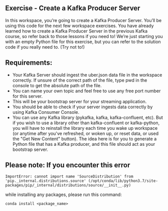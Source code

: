 ## Exercise - Create a Kafka Producer Server
In this workspace, you’re going to create a Kafka Producer Server. You’ll be using this code for the next few workspace exercises. You have already learned how to create a Kafka Producer Server in the previous Kafka course, so refer back to those lessons if you need to! We’re just starting you with an empty Python file for this exercise, but you can refer to the solution code if you really need to. (Try not to!)

## Requirements:
- Your Kafka Server should ingest the uber.json data file in the workspace correctly. If unsure of the correct path of the file, type pwd in the console to get the absolute path of the file.
- You can name your own topic and feel free to use any free port number for this server.
- This will be your bootstrap server for your streaming application.
- You should be able to check if your server ingests data correctly by using Kafka Consumer Console.
- You can use any Kafka library (pykafka, kafka, kafka-confluent, etc). But if you wish to use a library other than kafka-confluent or kafka-python, you will have to reinstall the library each time you wake up workspace (or anytime after you've refreshed, or woken up, or reset data, or used the "Get New Content" button). The idea here is for you to generate a Python file that has a Kafka producer, and this file should act as your bootstrap server.

## Please note: If you encounter this error

`ImportError: cannot import name 'SourceDistribution' from 'pip._internal.distributions.source' (/opt/conda/lib/python3.7/site-packages/pip/_internal/distributions/source/__init__.py)`

while installing any packages, please run this command:

`conda install <package_name>`